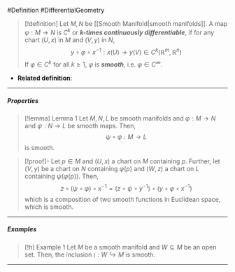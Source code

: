 #Definition #DifferentialGeometry 

> [!definition]
> Let $M,N$ be [[Smooth Manifold|smooth manifolds]]. A map $\varphi:M\to N$ is $C^k$ or ***$k$-times continuously differentiable***, if for any chart $(U,x)$ in $M$ and $(V,y)$ in $N$, $$y\circ \varphi \circ x^{-1}:x(U)\to y(V)\in C^k(\mathbb{R}^m,\mathbb{R}^n)$$If $\varphi\in C^k$ for all $k\geq 1$, $\varphi$ is ***smooth***, i.e. $\varphi\in C^\infty$.
- **Related definition**:
---
##### Properties
> [!lemma] Lemma 1
> Let $M,N,L$ be smooth manifolds and $\varphi:M\to N$ and $\psi:N\to L$ be smooth maps. Then, $$\psi \circ \varphi:M\to L$$ is smooth.

> [!proof]-
> Let $p\in M$ and $(U,x)$ a chart on $M$ containing $p$. Further, let $(V,y)$ be a chart on $N$ containing $\varphi(p)$ and $(W,z)$ a chart on $L$ containing $\psi(\varphi(p))$.  Then, $$z\circ (\psi \circ \varphi)\circ x^{-1}=(z\circ \psi \circ y^{-1})\circ (y\circ \varphi \circ x^{-1})$$which is a composition of two smooth functions in Euclidean space, which is smooth.
---
##### Examples
> [!h] Example 1
> Let $M$ be a smooth manifold and $W\subseteq M$ be an open set. Then, the inclusion $\iota:W\hookrightarrow M$ is smooth.
---
